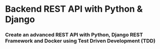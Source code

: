 # Backend REST API with Python & Django

### Create an advanced REST API with Python, Django REST Framework and Docker using Test Driven Development (TDD)

